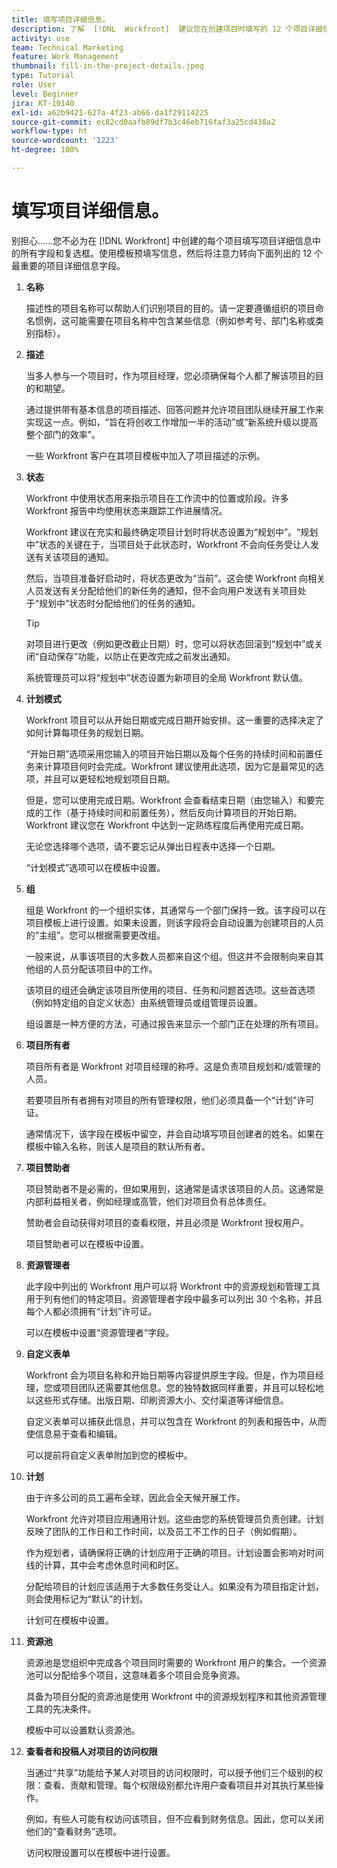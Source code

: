 ```yaml
---
title: 填写项目详细信息。
description: 了解  [!DNL  Workfront]  建议您在创建项目时填写的 12 个项目详细信息字段。
activity: use
team: Technical Marketing
feature: Work Management
thumbnail: fill-in-the-project-details.jpeg
type: Tutorial
role: User
level: Beginner
jira: KT-10140
exl-id: a62b9421-627a-4f23-ab66-da1f29114225
source-git-commit: ec82cd0aafb89df7b3c46eb716faf3a25cd438a2
workflow-type: ht
source-wordcount: '1223'
ht-degree: 100%

---
```


# 填写项目详细信息。

别担心......您不必为在 [!DNL  Workfront] 中创建的每个项目填写项目详细信息中的所有字段和复选框。使用模板预填写信息，然后将注意力转向下面列出的 12 个最重要的项目详细信息字段。

1. **名称**

   描述性的项目名称可以帮助人们识别项目的目的。请一定要遵循组织的项目命名惯例，这可能需要在项目名称中包含某些信息（例如参考号、部门名称或类别指标）。


1. **描述**

   当多人参与一个项目时，作为项目经理，您必须确保每个人都了解该项目的目的和期望。

   通过提供带有基本信息的项目描述、回答问题并允许项目团队继续开展工作来实现这一点。例如，“旨在将创收工作增加一半的活动”或“新系统升级以提高整个部门的效率”。

   一些 Workfront 客户在其项目模板中加入了项目描述的示例。

1. **状态**

   Workfront 中使用状态用来指示项目在工作流中的位置或阶段。许多 Workfront 报告中均使用状态来跟踪工作进展情况。

   Workfront 建议在充实和最终确定项目计划时将状态设置为“规划中”。“规划中”状态的关键在于，当项目处于此状态时，Workfront 不会向任务受让人发送有关该项目的通知。

   然后，当项目准备好启动时，将状态更改为“当前”。这会使 Workfront 向相关人员发送有关分配给他们的新任务的通知，但不会向用户发送有关项目处于“规划中”状态时分配给他们的任务的通知。

   >[!TIP]
   >
   >  对项目进行更改（例如更改截止日期）时，您可以将状态回滚到“规划中”或关闭“自动保存”功能，以防止在更改完成之前发出通知。

   系统管理员可以将“规划中”状态设置为新项目的全局 Workfront 默认值。

1. **计划模式**

   Workfront 项目可以从开始日期或完成日期开始安排。这一重要的选择决定了如何计算每项任务的规划日期。

   “开始日期”选项采用您输入的项目开始日期以及每个任务的持续时间和前置任务来计算项目何时会完成。Workfront 建议使用此选项，因为它是最常见的选项，并且可以更轻松地规划项目日期。

   但是，您可以使用完成日期。Workfront 会查看结束日期（由您输入）和要完成的工作（基于持续时间和前置任务），然后反向计算项目的开始日期。Workfront 建议您在 Workfront 中达到一定熟练程度后再使用完成日期。

   无论您选择哪个选项，请不要忘记从弹出日程表中选择一个日期。

   “计划模式”选项可以在模板中设置。

1. **组**

   组是 Workfront 的一个组织实体，其通常与一个部门保持一致。该字段可以在项目模板上进行设置。如果未设置，则该字段将会自动设置为创建项目的人员的“主组”。您可以根据需要更改组。

   一般来说，从事该项目的大多数人员都来自这个组。但这并不会限制向来自其他组的人员分配该项目中的工作。

   该项目的组还会确定该项目所使用的项目、任务和问题首选项。这些首选项（例如特定组的自定义状态）由系统管理员或组管理员设置。

   组设置是一种方便的方法，可通过报告来显示一个部门正在处理的所有项目。

1. **项目所有者**

   项目所有者是 Workfront 对项目经理的称呼。这是负责项目规划和/或管理的人员。

   若要项目所有者拥有对项目的所有管理权限，他们必须具备一个“计划”许可证。

   通常情况下，该字段在模板中留空，并会自动填写项目创建者的姓名。如果在模板中输入名称，则该人是项目的默认所有者。

1. **项目赞助者**

   项目赞助者不是必需的，但如果用到，这通常是请求该项目的人员。这通常是内部利益相关者，例如经理或高管，他们对项目负有总体责任。

   赞助者会自动获得对项目的查看权限，并且必须是 Workfront 授权用户。

   项目赞助者可以在模板中设置。

1. **资源管理者**

   此字段中列出的 Workfront 用户可以将 Workfront 中的资源规划和管理工具用于列有他们的特定项目。资源管理者字段中最多可以列出 30 个名称，并且每个人都必须拥有“计划”许可证。

   可以在模板中设置“资源管理者”字段。

1. **自定义表单**

   Workfront 会为项目名称和开始日期等内容提供原生字段。但是，作为项目经理，您或项目团队还需要其他信息。您的独特数据同样重要，并且可以轻松地以这些形式存储。出版日期、印刷资源大小、交付渠道等详细信息。

   自定义表单可以捕获此信息，并可以包含在 Workfront 的列表和报告中，从而使信息易于查看和编辑。

   可以提前将自定义表单附加到您的模板中。

1. **计划**

   由于许多公司的员工遍布全球，因此会全天候开展工作。

   Workfront 允许对项目应用通用计划。这些由您的系统管理员负责创建。计划反映了团队的工作日和工作时间，以及员工不工作的日子（例如假期）。

   作为规划者，请确保将正确的计划应用于正确的项目。计划设置会影响对时间线的计算，其中会考虑休息时间和时区。

   分配给项目的计划应该适用于大多数任务受让人。如果没有为项目指定计划，则会使用标记为“默认”的计划。

   计划可在模板中设置。

1. **资源池**

   资源池是您组织中完成各个项目同时需要的 Workfront 用户的集合。一个资源池可以分配给多个项目，这意味着多个项目会竞争资源。

   具备为项目分配的资源池是使用 Workfront 中的资源规划程序和其他资源管理工具的先决条件。

   模板中可以设置默认资源池。

1. **查看者和投稿人对项目的访问权限**

   当通过“共享”功能给予某人对项目的访问权限时，可以授予他们三个级别的权限：查看、贡献和管理。每个权限级别都允许用户查看项目并对其执行某些操作。

   例如，有些人可能有权访问该项目，但不应看到财务信息。因此，您可以关闭他们的“查看财务”选项。

   访问权限设置可以在模板中进行设置。
